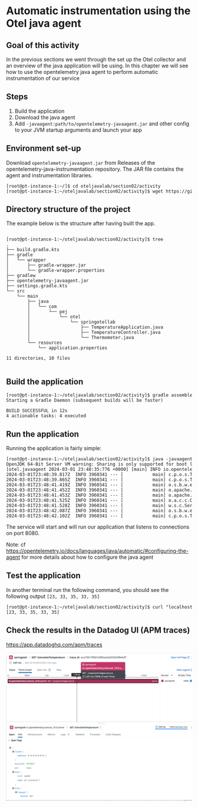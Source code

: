 
# Automatic instrumentation using the Otel java agent


## Goal of this activity

In the previous sections we went through the set up the Otel collector and an overview of the java application will be using.
In this chapter we will see how to use the opentelemetry java agent to perform automatic instrumentation of our service


## Steps

1. Build the application
2. Download the java agent
3. Add `-javaagent:path/to/opentelemetry-javaagent.jar` and other config to your JVM startup arguments and launch your app


## Environment set-up

Download `opentelemetry-javaagent.jar` from Releases of the opentelemetry-java-instrumentation repository. The JAR file contains the agent and instrumentation libraries.

<pre style="font-size: 12px">
[root@pt-instance-1:~/]$ cd oteljavalab/section02/activity
[root@pt-instance-1:~/oteljavalab/section02/activity]$ wget https://github.com/open-telemetry/opentelemetry-java-instrumentation/releases/latest/download/opentelemetry-javaagent.jar
</pre>


## Directory structure of the project

The example below is the structure after having built the app.

<pre style="font-size: 12px">

[root@pt-instance-1:~/oteljavalab/section02/activity]$ tree
.
├── build.gradle.kts
├── gradle
│   └── wrapper
│       ├── gradle-wrapper.jar
│       └── gradle-wrapper.properties
├── gradlew
├── opentelemetry-javaagent.jar
├── settings.gradle.kts
└── src
    └── main
        ├── java
        │   └── com
        │       └── pej
        │           └── otel
        │               └── springotellab
        │                   ├── TemperatureApplication.java
        │                   ├── TemperatureController.java
        │                   └── Thermometer.java
        └── resources
            └── application.properties

11 directories, 10 files

</pre>


## Build the application

<pre style="font-size: 12px">
[root@pt-instance-1:~/oteljavalab/section02/activity]$ gradle assemble
Starting a Gradle Daemon (subsequent builds will be faster)

BUILD SUCCESSFUL in 12s
4 actionable tasks: 4 executed
</pre>


## Run the application

Running the application is fairly simple:

<pre style="font-size: 12px">
[root@pt-instance-1:~/oteljavalab/section02/activity]$ java -javaagent:./opentelemetry-javaagent.jar -Dotel.service.name=springotel -Dotel.logs.exporter=none -jar build/libs/springotellab-0.0.1-SNAPSHOT.jar
OpenJDK 64-Bit Server VM warning: Sharing is only supported for boot loader classes because bootstrap classpath has been appended
[otel.javaagent 2024-03-01 23:48:35:776 +0000] [main] INFO io.opentelemetry.javaagent.tooling.VersionLogger - opentelemetry-javaagent - version: 2.1.0
2024-03-01T23:48:39.817Z  INFO 3960341 --- [           main] c.p.o.s.TemperatureApplication           : Starting TemperatureApplication v0.0.1-SNAPSHOT using Java 17.0.9 with PID 3960341 (/root/oteljavalab/section02/activity/build/libs/springotellab-0.0.1-SNAPSHOT.jar started by root in /root/oteljavalab/section02/activity)
2024-03-01T23:48:39.865Z  INFO 3960341 --- [           main] c.p.o.s.TemperatureApplication           : No active profile set, falling back to 1 default profile: "default"
2024-03-01T23:48:41.419Z  INFO 3960341 --- [           main] o.s.b.w.embedded.tomcat.TomcatWebServer  : Tomcat initialized with port 8080 (http)
2024-03-01T23:48:41.452Z  INFO 3960341 --- [           main] o.apache.catalina.core.StandardService   : Starting service [Tomcat]
2024-03-01T23:48:41.453Z  INFO 3960341 --- [           main] o.apache.catalina.core.StandardEngine    : Starting Servlet engine: [Apache Tomcat/10.1.18]
2024-03-01T23:48:41.525Z  INFO 3960341 --- [           main] o.a.c.c.C.[Tomcat].[localhost].[/]       : Initializing Spring embedded WebApplicationContext
2024-03-01T23:48:41.528Z  INFO 3960341 --- [           main] w.s.c.ServletWebServerApplicationContext : Root WebApplicationContext: initialization completed in 1524 ms
2024-03-01T23:48:42.087Z  INFO 3960341 --- [           main] o.s.b.w.embedded.tomcat.TomcatWebServer  : Tomcat started on port 8080 (http) with context path ''
2024-03-01T23:48:42.102Z  INFO 3960341 --- [           main] c.p.o.s.TemperatureApplication           : Started TemperatureApplication in 3.092 seconds (process running for 6.552)
</pre>

The service will start and will run our application that listens to connections on port 8080.

Note: cf https://opentelemetry.io/docs/languages/java/automatic/#configuring-the-agent for more details about how to configure the java agent

## Test the application

In another terminal run the following command, you should see the following output `[23, 33, 35, 33, 35]`

<pre style="font-size: 12px">
[root@pt-instance-1:~/oteljavalab/section02/activity]$ curl "localhost:8080/simulateTemperature?measurements=5&location=Paris"
[23, 33, 35, 33, 35]
</pre>

## Check the results in the Datadog UI (APM traces)
https://app.datadoghq.com/apm/traces


<p align="left">
  <img src="img/springotel0.png" width="850" />
</p>



